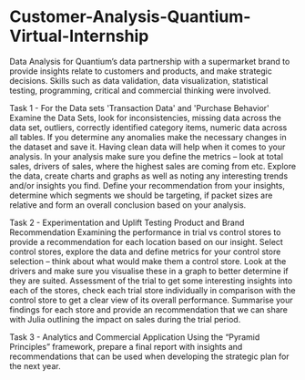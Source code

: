 # Customer-Analysis-Quantium-Virtual-Internship
Data Analysis for Quantium’s data partnership with a supermarket brand to provide insights relate to customers and products, and make strategic decisions. Skills such as data validation, data visualization, statistical testing, programming, critical and commercial thinking were involved.

Task 1 - For the Data sets 'Transaction Data' and 'Purchase Behavior'
Examine the Data Sets, look for inconsistencies, missing data across the data set, outliers, correctly identified category items, numeric data across all tables. If you determine any anomalies make the necessary changes in the dataset and save it. Having clean data will help when it comes to your analysis. 
In your analysis make sure you define the metrics – look at total sales, drivers of sales, where the highest sales are coming from etc. Explore the data, create charts and graphs as well as noting any interesting trends and/or insights you find. 
Define your recommendation from your insights, determine which segments we should be targeting, if packet sizes are relative and form an overall conclusion based on your analysis. 

Task 2 - Experimentation and Uplift Testing
Product and Brand Recommendation
Examining the performance in trial vs control stores to provide a recommendation for each location based on our insight. Select control stores, explore the data and define metrics for your control store selection – think about what would make them a control store. Look at the drivers and make sure you visualise these in a graph to better determine if they are suited.
Assessment of the trial to get some interesting insights into each of the stores, check each trial store individually in comparison with the control store to get a clear view of its overall performance. Summarise your findings for each store and provide an recommendation that we can share with Julia outlining the impact on sales during the trial period.

Task 3 - Analytics and Commercial Application
Using the “Pyramid Principles” framework, prepare a final report with insights and recommendations that can be used when developing the strategic plan for the next year. 
